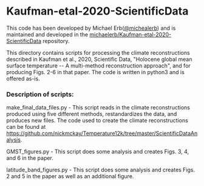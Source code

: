# Kaufman-etal-2020-ScientificData
This code has been developed by Michael Erb([@michealerb](https://github.com/michaelerb)) and is maintained and developed in the [michaelerb/Kaufman-etal-2020-ScientificData](https://github.com/michaelerb/Kaufman-etal-2020-ScientificData) repository.


This directory contains scripts for processing the climate reconstructions described in Kaufman et al., 2020, Scientific Data, "Holocene global mean surface temperature -- A multi-method reconstruction approach", and for producing Figs. 2-6 in that paper.  The code is written in python3 and is offered as-is.

### Description of scripts:

make_final_data_files.py - This script reads in the climate reconstructions produced using five different methods, restandardizes the data, and produces new files.  The code used to create the climate reconstructions can be found at https://github.com/nickmckay/Temperature12k/tree/master/ScientificDataAnalysis.

GMST_figures.py - This script does some analysis and creates Figs. 3, 4, and 6 in the paper.
 
latitude_band_figures.py - This script does some analysis and creates Figs. 2 and 5 in the paper as well as an additional figure.
